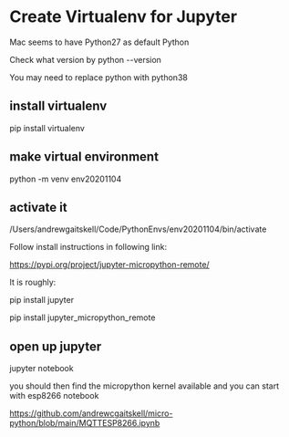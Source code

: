 # Create Virtualenv for Jupyter

Mac seems to have Python27 as default Python

Check what version by python --version

You may need to replace python with python38

## install virtualenv

pip install virtualenv

## make virtual environment

python -m venv env20201104

## activate it

/Users/andrewgaitskell/Code/PythonEnvs/env20201104/bin/activate

Follow install instructions in following link:

https://pypi.org/project/jupyter-micropython-remote/

It is roughly:

pip install jupyter

pip install jupyter_micropython_remote

## open up jupyter

jupyter notebook

you should then find the micropython kernel available and you can start with esp8266 notebook

https://github.com/andrewcgaitskell/micro-python/blob/main/MQTTESP8266.ipynb
